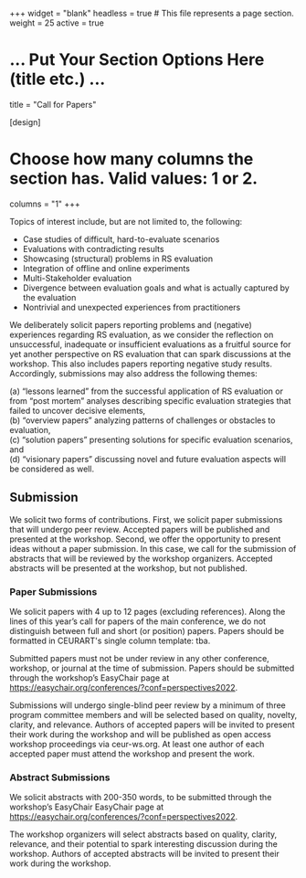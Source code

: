 +++
widget = "blank"
headless = true  # This file represents a page section.
weight = 25
active = true

# ... Put Your Section Options Here (title etc.) ...
title = "Call for Papers"

[design]
  # Choose how many columns the section has. Valid values: 1 or 2.
  columns = "1"
+++

Topics of interest include, but are not limited to, the following: 

* Case studies of difficult, hard-to-evaluate scenarios
* Evaluations with contradicting results
* Showcasing (structural) problems in RS evaluation
* Integration of offline and online experiments
* Multi-Stakeholder evaluation
* Divergence between evaluation goals and what is actually captured by the evaluation
* Nontrivial and unexpected experiences from practitioners

We deliberately solicit papers reporting problems and (negative) experiences regarding RS evaluation, as we consider the reflection on unsuccessful, inadequate or insufficient evaluations as a fruitful source for yet another perspective on RS evaluation that can spark discussions at the workshop. This also includes papers reporting negative study results. Accordingly, submissions may also address the following
themes: 

(a) “lessons learned” from the successful application of RS evaluation or from “post mortem” analyses describing specific evaluation strategies that failed to uncover decisive elements, <br> 
(b) “overview papers” analyzing patterns of challenges or obstacles to evaluation,   <br>
(c) “solution papers” presenting solutions for specific evaluation scenarios, and <br>
(d) “visionary papers” discussing novel and future evaluation aspects will be considered as well.


## Submission

We solicit two forms of contributions.
First, we solicit paper submissions that will undergo peer review. Accepted papers will be published and presented at the workshop.
Second, we offer the opportunity to present ideas without a paper submission. In this case, we call for the submission of abstracts that will be reviewed by the workshop organizers. Accepted abstracts will be presented at the workshop, but not published.


### Paper Submissions
We solicit papers with 4 up to 12 pages (excluding references). Along the lines of this year’s call for papers of the main conference, we do not distinguish between full and short (or position) papers. Papers should be formatted in CEURART's single column template: tba.

Submitted papers must not be under review in any other conference, workshop, or journal at the time of submission. Papers should be submitted through the workshop’s EasyChair page at https://easychair.org/conferences/?conf=perspectives2022. 

Submissions will undergo single-blind peer review by a minimum of three program committee members and will be selected based on quality, novelty, clarity, and relevance. Authors of accepted papers will be invited to present their work during the workshop and will be published as open access workshop proceedings via ceur-ws.org. At least one author of each accepted paper must attend the workshop and present the work.


### Abstract Submissions
We solicit abstracts with 200-350 words, to be submitted through the workshop’s EasyChair EasyChair page at https://easychair.org/conferences/?conf=perspectives2022.

The workshop organizers will select abstracts based on quality, clarity, relevance, and their potential to spark interesting discussion during the workshop. Authors of accepted abstracts will be invited to present their work during the workshop. 

